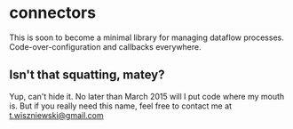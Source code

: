 connectors
==========

This is soon to become a minimal library for managing dataflow processes. Code-over-configuration and callbacks everywhere.



Isn't that squatting, matey?
----------------------------

Yup, can't hide it. No later than March 2015 will I put code where my mouth is. But if you really need this name, feel free to contact me at t.wiszniewski@gmail.com
